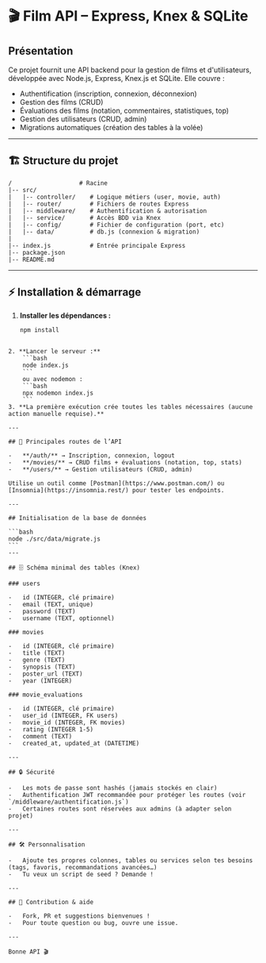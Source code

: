 # 🎬 Film API – Express, Knex & SQLite

## Présentation

Ce projet fournit une API backend pour la gestion de films et d'utilisateurs, développée avec Node.js, Express, Knex.js et SQLite. Elle couvre :

-   Authentification (inscription, connexion, déconnexion)
-   Gestion des films (CRUD)
-   Évaluations des films (notation, commentaires, statistiques, top)
-   Gestion des utilisateurs (CRUD, admin)
-   Migrations automatiques (création des tables à la volée)

---

## 🏗️ Structure du projet

```
/                   # Racine
|-- src/
|   |-- controller/    # Logique métiers (user, movie, auth)
|   |-- router/        # Fichiers de routes Express
|   |-- middleware/    # Authentification & autorisation
|   |-- service/       # Accès BDD via Knex
|   |-- config/        # Fichier de configuration (port, etc)
|   |-- data/          # db.js (connexion & migration)
|
|-- index.js           # Entrée principale Express
|-- package.json
|-- README.md
```

---

## ⚡️ Installation & démarrage

1. **Installer les dépendances :**
    ```bash
    npm install
    ```

````

2. **Lancer le serveur :**
    ```bash
    node index.js
    ```
    ou avec nodemon :
    ```bash
    npx nodemon index.js
    ```
3. **La première exécution crée toutes les tables nécessaires (aucune action manuelle requise).**

---

## 🔑 Principales routes de l’API

-   **/auth/** → Inscription, connexion, logout
-   **/movies/** → CRUD films + évaluations (notation, top, stats)
-   **/users/** → Gestion utilisateurs (CRUD, admin)

Utilise un outil comme [Postman](https://www.postman.com/) ou [Insomnia](https://insomnia.rest/) pour tester les endpoints.

---

## Initialisation de la base de données

```bash
node ./src/data/migrate.js
```
---

## 🗄️ Schéma minimal des tables (Knex)

### users

-   id (INTEGER, clé primaire)
-   email (TEXT, unique)
-   password (TEXT)
-   username (TEXT, optionnel)

### movies

-   id (INTEGER, clé primaire)
-   title (TEXT)
-   genre (TEXT)
-   synopsis (TEXT)
-   poster_url (TEXT)
-   year (INTEGER)

### movie_evaluations

-   id (INTEGER, clé primaire)
-   user_id (INTEGER, FK users)
-   movie_id (INTEGER, FK movies)
-   rating (INTEGER 1-5)
-   comment (TEXT)
-   created_at, updated_at (DATETIME)

---

## 🔒 Sécurité

-   Les mots de passe sont hashés (jamais stockés en clair)
-   Authentification JWT recommandée pour protéger les routes (voir `/middleware/authentification.js`)
-   Certaines routes sont réservées aux admins (à adapter selon projet)

---

## 🛠️ Personnalisation

-   Ajoute tes propres colonnes, tables ou services selon tes besoins (tags, favoris, recommandations avancées…)
-   Tu veux un script de seed ? Demande !

---

## 🤝 Contribution & aide

-   Fork, PR et suggestions bienvenues !
-   Pour toute question ou bug, ouvre une issue.

---

Bonne API 🎬
````
